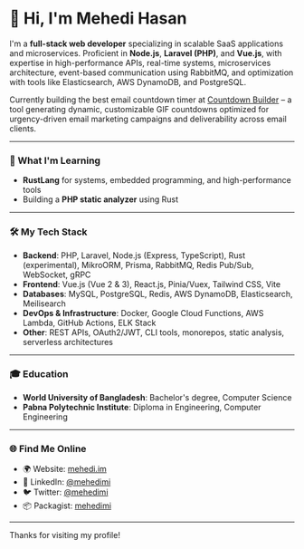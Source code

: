 # 👋 Hi, I'm Mehedi Hasan

I'm a **full-stack web developer** specializing in scalable SaaS applications and microservices. Proficient in **Node.js**, **Laravel (PHP)**, and **Vue.js**, with expertise in high-performance APIs, real-time systems, microservices architecture, event-based communication using RabbitMQ, and optimization with tools like Elasticsearch, AWS DynamoDB, and PostgreSQL.

Currently building the best email countdown timer at [Countdown Builder](http://countdownbuilder.com/) – a tool generating dynamic, customizable GIF countdowns optimized for urgency-driven email marketing campaigns and deliverability across email clients.

---

### 🧠 What I'm Learning
- **RustLang** for systems, embedded programming, and high-performance tools
- Building a **PHP static analyzer** using Rust

---

### 🛠️ My Tech Stack
- **Backend**: PHP, Laravel, Node.js (Express, TypeScript), Rust (experimental), MikroORM, Prisma, RabbitMQ, Redis Pub/Sub, WebSocket, gRPC
- **Frontend**: Vue.js (Vue 2 & 3), React.js, Pinia/Vuex, Tailwind CSS, Vite
- **Databases**: MySQL, PostgreSQL, Redis, AWS DynamoDB, Elasticsearch, Meilisearch
- **DevOps & Infrastructure**: Docker, Google Cloud Functions, AWS Lambda, GitHub Actions, ELK Stack
- **Other**: REST APIs, OAuth2/JWT, CLI tools, monorepos, static analysis, serverless architectures

---

### 🎓 Education
- **World University of Bangladesh**: Bachelor's degree, Computer Science
- **Pabna Polytechnic Institute**: Diploma in Engineering, Computer Engineering

---

### 🌐 Find Me Online
- 🌍 Website: [mehedi.im](https://mehedi.im)
- 💼 LinkedIn: [@mehedimi](https://www.linkedin.com/in/mehedimi)
- 🐦 Twitter: [@mehedimi](https://twitter.com/mehedimi)
- 📦 Packagist: [mehedimi](https://packagist.org/packages/mehedimi)

---

Thanks for visiting my profile!
